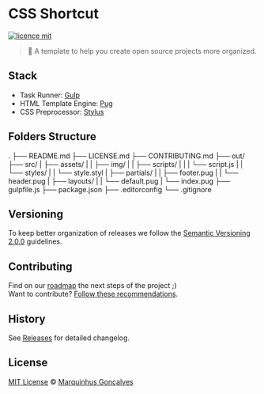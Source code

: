 # CSS Shortcut

[![licence mit](https://img.shields.io/badge/licence-MIT-blue.svg)](https://github.com/marquinhusgoncalves/cssshortcut-real-project/LICENSE.md)

> :rocket: A template to help you create open source projects more organized.

## Stack

- Task Runner: [Gulp](http://gulpjs.com/)
- HTML Template Engine: [Pug](https://pugjs.org/api/getting-started.html)
- CSS Preprocessor: [Stylus](http://stylus-lang.com/)

## Folders Structure

.
├── README.md
├── LICENSE.md
├── CONTRIBUTING.md
├── out/
├── src/
|   ├── assets/
|   |   ├── img/
|   |   ├── scripts/
|   |   |   └── script.js
|   |   └── styles/
|   |       └── style.styl
|   ├── partials/
|   |   ├── footer.pug
|   |   └── header.pug
|   ├── layouts/
|   |   └── default.pug
|   └── index.pug
├── gulpfile.js
├── package.json
├── .editorconfig
└── .gitignore

## Versioning

To keep better organization of releases we follow the [Semantic Versioning 2.0.0](http://semver.org/) guidelines.

## Contributing
Find on our [roadmap](https://github.com/marquinhusgoncalves/cssshortcut-real-project/issues) the next steps of the project ;)
<br>
Want to contribute? [Follow these recommendations](https://github.com/marquinhusgoncalves/cssshortcut-real-project/CONTRIBUTING.md).

## History
See [Releases](https://github.com/marquinhusgoncalves/cssshortcut-real-project/releases) for detailed changelog.

## License
[MIT License](https://github.com/marquinhusgoncalves/cssshortcut-real-project/LICENSE.md) © [Marquinhus Gonçalves](http://marquinhusgoncalves.com/)